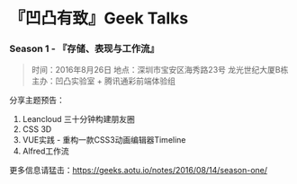 # 『凹凸有致』Geek Talks

### Season 1 - 『存储、表现与工作流』

> 时间：2016年8月26日
> 地点：深圳市宝安区海秀路23号 龙光世纪大厦B栋
> 主办：凹凸实验室 + 腾讯通彩前端体验组

分享主题预告：

1. Leancloud 三十分钟构建朋友圈
2. CSS 3D
3. VUE实践 - 重构一款CSS3动画编辑器Timeline
4. Alfred工作流

更多信息请猛击：https://geeks.aotu.io/notes/2016/08/14/season-one/
